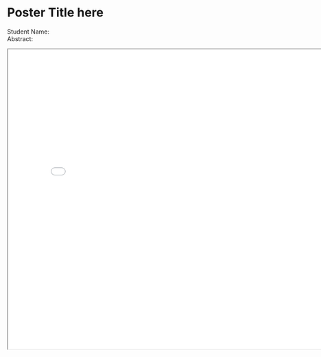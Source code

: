 # Poster Title here
Student Name:    
Abstract:    

<iframe width="800" height="700" src="HowToPrepareAScientificPoster.pdf"></iframe>
